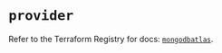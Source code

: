 # `provider`

Refer to the Terraform Registry for docs: [`mongodbatlas`](https://registry.terraform.io/providers/mongodb/mongodbatlas/1.27.0/docs).
